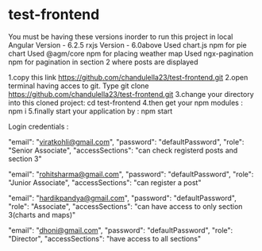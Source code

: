 # test-frontend

You must be having these versions inorder to run this project in local
Angular Version - 6.2.5
rxjs Version - 6.0above
Used chart.js npm for pie chart
Used @agm/core npm for placing weather map
Used ngx-pagination npm for pagination in section 2 where posts are displayed

1.copy this link https://github.com/chandulella23/test-frontend.git
2.open terminal having acces to git. Type git clone https://github.com/chandulella23/test-frontend.git
3.change your directory into this cloned project:  cd test-frontend
4.then get your npm modules : npm i
5.finally start your application by :  npm start


Login credentials :

"email": "viratkohli@gmail.com",
"password": "defaultPassword",
"role": "Senior Associate",
"accessSections": "can check registerd posts and section 3"


"email": "rohitsharma@gmail.com",
"password": "defaultPassword",
"role": "Junior Associate",
"accessSections": "can register a post"

"email": "hardikpandya@gmail.com",
"password": "defaultPassword",
"role": "Associate",
"accessSections": "can have access to only section 3(charts and maps)"

"email": "dhoni@gmail.com",
"password": "defaultPassword",
"role": "Director",
"accessSections": "have access to all sections"

